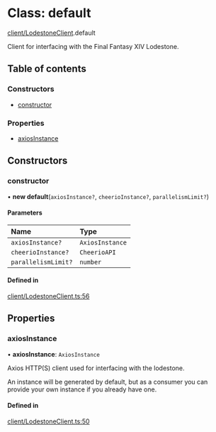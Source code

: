 # Class: default

[client/LodestoneClient](../modules/client_LodestoneClient.md).default

Client for interfacing with the Final Fantasy XIV Lodestone.

## Table of contents

### Constructors

- [constructor](client_LodestoneClient.default.md#constructor)

### Properties

- [axiosInstance](client_LodestoneClient.default.md#axiosinstance)

## Constructors

### constructor

• **new default**(`axiosInstance?`, `cheerioInstance?`, `parallelismLimit?`)

#### Parameters

| Name | Type |
| :------ | :------ |
| `axiosInstance?` | `AxiosInstance` |
| `cheerioInstance?` | `CheerioAPI` |
| `parallelismLimit?` | `number` |

#### Defined in

[client/LodestoneClient.ts:56](https://github.com/XIVStats/lodestone/blob/ee12e9b/src/client/LodestoneClient.ts#L56)

## Properties

### axiosInstance

• **axiosInstance**: `AxiosInstance`

Axios HTTP(S) client used for interfacing with the lodestone.

An instance will be generated by default, but as a consumer you can provide your own instance if you already have one.

#### Defined in

[client/LodestoneClient.ts:50](https://github.com/XIVStats/lodestone/blob/ee12e9b/src/client/LodestoneClient.ts#L50)
